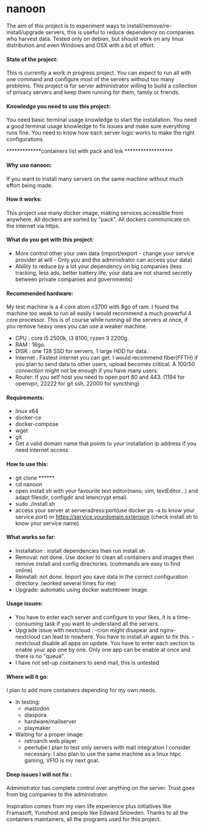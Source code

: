 # nanoon

The aim of this project is to experiment ways to install/remove/re-install/upgrade servers, this is useful to reduce dependency on companies who harvest data.
Tested only on debian, but should work on any linux distribution and even Windows and OSX with a bit of effort.

#### State of the project:
This is currently a work in progress project. You can expect to run all with one command and configure most of the servers without too many problems.
This project is for server administrator willing to build a collection of privacy servers and keep them running for them, family or friends.

#### Knowledge you need to use this project:
You need basic terminal usage knowledge to start the installation.
You need a good terminal usage knowledge to fix issues and make sure everything runs fine.
You need to know how each server logic works to make the right configurations.

*************containers list with pack and link ******************
#### Why use nanoon:
If you want to install many servers on the same machine without much effort being made.

#### How it works:
This project use many docker image, making services accessible from anywhere. All dockers are sorted by "pack". All dockers communicate on the internet via https.

#### What do you get with this project:
- More control other your own data (import/export - change your service provider at will - Only you and the administrator can access your data)
- Ability to reduce by a lot your dependency on big companies (less tracking, less ads, better battery life, your data are not shared secretly between private companies and governments)

#### Recommended hardware:
My test machine is a 4 core atom n3700 with 8go of ram. I found the machine too weak to run all easily I would recommend a much powerful 4 core processor.
This is of course while running all the servers at once, if you remove heavy ones you can use a weaker machine.
* CPU : core i5 2500k, i3 8100, ryzen 3 2200g.
* RAM : 16go.
* DISK : one 128 SSD for servers, 1 large HDD for data.
* Internet : Fastest internet you can get. I would recommend fiber(FFTH) if you plan to send data to other users, upload becomes critical. A 100/50 connection might not be enough if you have many users.
* Router: If you self host you need to open port 80 and 443. (1194 for openvpn, 22222 for git ssh, 22000 for syncthing)

#### Requirements:
* linux x64
* docker-ce
* docker-compose
* wget
* git
* Get a valid domain name that points to your installation ip address if you need internet access

#### How to use this:
* git clone ****** 
* cd nanoon
* open install.sh with your favourite text editor(nano, vim, textEditor...) and adapt filesdir, configdir and letencrypt email.
* sudo ./install.sh
* access your server at serveradress:port(use docker ps -a to know your service port) or https://service.yourdomain.extension (check install.sh to know your service name)

#### What works so far:
* Installation : install dependencies then run install.sh
* Removal: not done. Use docker to clean all containers and images then remove install and config directories. (commands are easy to find online)
* Reinstall: not done. Import you save data in the correct configuration directory. (worked several times for me)
* Upgrade: automatic using docker watchtower image.

#### Usage issues:
- You have to enter each server and configure to your likes, it is a time-consuming task if you want to understand all the servers.
- Upgrade issue with nextcloud : 
	-cron might disapear and nginx-nextcloud can lead to nowhere. You have to install.sh again to fix this.
        -nextcloud disable all apps on update. You have to enter each section to enable your app one by one. Only one app can be enable at once and there is no "queue".
- I have not set-up containers to send mail, this is untested

#### Where will it go:
I plan to add more containers depending for my own needs.
 - In testing:
   - mastodon
   - diaspora
   - hardware/mailserver
   - playmaker
 - Waiting for a proper image:
   - retroarch web player
   - peertube
I plan to test only servers with mail integration I consider necessary. 
I also plan to use the same machine as a linux htpc gaming, VFIO is my next goal.

#### Deep issues I will not fix :
Administrator has complete control over anything on the server. Trust goes from big companies to the administrator.

Inspiration comes from my own life experience plus initiatives like Framasoft, Yunohost and people like Edward Snowden.
Thanks to all the containers maintainers, all the programs used for this project.
